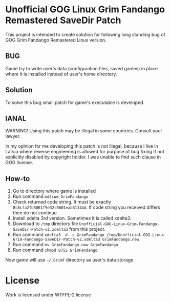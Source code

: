 # Unofficial GOG Linux Grim Fandango Remastered SaveDir Patch
This project is intended to create solution for following long standing bug of GOG Grim Fandango Remastered Linux version.
## BUG
Game try to write user's data (configuration files, saved games) in place where it is installed instead of user's home directory.
## Solution
To solve this bug small patch for game's executable is developed.
## IANAL
WARNING! Using this patch may be illegal in some countries. Consult your lawyer.

In my opinion for me developing this patch is not illegal, because I live in Latvia where reverse engineering is allowed for purpose of bug fixing if not explicitly disabled by copyright holder. I was unable to find such clause in GOG license.
## How-to
1. Go to directory where game is installed
2. Run command `md5sum GrimFandango`
3. Check returned code string. It must be exactly `8c8cfa2fb5061f9e32c8601eab31144d`. If code string you received differs then do not continue.
4. Install xdelta 3rd version. Sometimes it is called xdelta3.
5. Download to `/tmp` directory file `Unofficial-GOG-Linux-Grim-Fandango-SaveDir-Patch-v2.xdelta3` from this project.
6. Run command `xdelta3 -d -s GrimFandango /tmp/Unofficial-GOG-Linux-Grim-Fandango-SaveDir-Patch-v2.xdelta3 GrimFandango.new`
7. Run command `mv GrimFandango.new GrimFandango`
8. Run command `chmod 0755 GrimFandango`

Now game will use `~/.GrimF` directory as user's data storage
# License
Work is licensed under WTFPL-2 license
